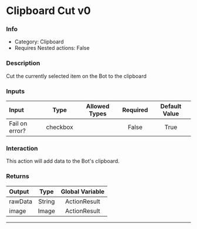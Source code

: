 # Clipboard Cut v0

### Info

- Category: Clipboard
- Requires Nested actions: False


### Description
Cut the currently selected item on the Bot to the clipboard


### Inputs

| Input | Type | Allowed Types | Required |  Default Value |
| :--- | :---: | :---: | :---: | :---: |
| Fail on error? | checkbox |  | False | True |


### Interaction
This action will add data to the Bot's clipboard.

### Returns

| Output | Type | Global Variable |
| :--- | :---: | :---: |
| rawData | String | ActionResult |
| image | Image | ActionResult |

---